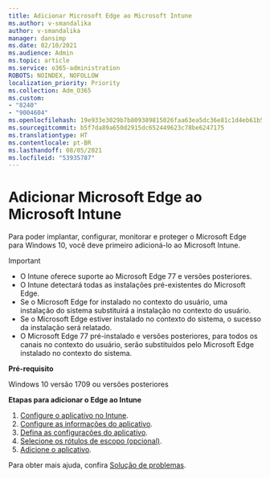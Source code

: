 ```yaml
---
title: Adicionar Microsoft Edge ao Microsoft Intune
ms.author: v-smandalika
author: v-smandalika
manager: dansimp
ms.date: 02/10/2021
ms.audience: Admin
ms.topic: article
ms.service: o365-administration
ROBOTS: NOINDEX, NOFOLLOW
localization_priority: Priority
ms.collection: Adm_O365
ms.custom:
- "8240"
- "9004604"
ms.openlocfilehash: 19e933e3029b7b809389815026faa63ea5dc36e81c1d4eb61b52b848fa1461a1
ms.sourcegitcommit: b5f7da89a650d2915dc652449623c78be6247175
ms.translationtype: HT
ms.contentlocale: pt-BR
ms.lasthandoff: 08/05/2021
ms.locfileid: "53935787"
---
```

# <a name="add-microsoft-edge-to-microsoft-intune"></a>Adicionar Microsoft Edge ao Microsoft Intune

Para poder implantar, configurar, monitorar e proteger o Microsoft Edge para Windows 10, você deve primeiro adicioná-lo ao Microsoft Intune.

> [!IMPORTANT]
- O Intune oferece suporte ao Microsoft Edge 77 e versões posteriores.
- O Intune detectará todas as instalações pré-existentes do Microsoft Edge.
- Se o Microsoft Edge for instalado no contexto do usuário, uma instalação do sistema substituirá a instalação no contexto do usuário.
- Se o Microsoft Edge estiver instalado no contexto do sistema, o sucesso da instalação será relatado.
- O Microsoft Edge 77 pré-instalado e versões posteriores, para todos os canais no contexto do usuário, serão substituídos pelo Microsoft Edge instalado no contexto do sistema.

**Pré-requisito**

Windows 10 versão 1709 ou versões posteriores

**Etapas para adicionar o Edge ao Intune**

1. [Configure o aplicativo no Intune](https://docs.microsoft.com/mem/intune/apps/apps-windows-edge).
2. [Configure as informações do aplicativo](https://docs.microsoft.com/mem/intune/apps/apps-windows-edge).
3. [Defina as configurações do aplicativo](https://docs.microsoft.com/mem/intune/apps/apps-windows-edge).
4. [Selecione os rótulos de escopo (opcional)](https://docs.microsoft.com/mem/intune/apps/apps-windows-edge).
5. [Adicione o aplicativo](https://docs.microsoft.com/mem/intune/apps/apps-windows-edge).

Para obter mais ajuda, confira [Solução de problemas](https://docs.microsoft.com/mem/intune/apps/apps-windows-edge).




